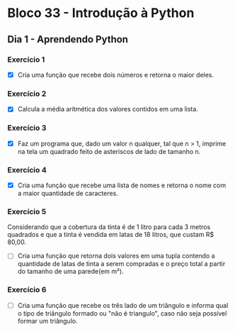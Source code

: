 # Bloco 33 - Introdução à Python

## Dia 1 - Aprendendo Python

### Exercício 1

- [x] Cria uma função que recebe dois números e retorna o maior deles.

### Exercício 2

- [x] Calcula a média aritmética dos valores contidos em uma lista.

### Exercício 3

- [x] Faz um programa que, dado um valor n qualquer, tal que n > 1, imprime na tela um quadrado feito de asteriscos de lado de tamanho n.

### Exercício 4

- [x] Cria uma função que recebe uma lista de nomes e retorna o nome com a maior quantidade de caracteres.

### Exercício 5

Considerando que a cobertura da tinta é de 1 litro para cada 3 metros quadrados e que a tinta é vendida em latas de 18 litros, que custam R$ 80,00.

- [ ] Cria uma função que retorna dois valores em uma tupla contendo a quantidade de latas de tinta a serem compradas e o preço total a partir do tamanho de uma parede(em m²).

### Exercício 6

- [ ] Cria uma função que recebe os três lado de um triângulo e informa qual o tipo de triângulo formado ou "não é triangulo", caso não seja possível formar um triângulo.
